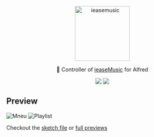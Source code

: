 <p align="center">
  <a href="https://github.com/trazyn/ieaseMusic">
    <img alt="ieasemusic" src="https://github.com/trazyn/ieaseMusic/blob/master/resource/128x128.png" width="144">
  </a>
</p>

<p align="center">
  🍡 Controller of <a href="https://github.com/trazyn/ieaseMusic">ieaseMusic</a> for Alfred
</p>

<p align="center">
  <a href="https://github.com/trazyn/alfred-ieasemusic/releases/latest"><img src="https://img.shields.io/github/release/trazyn/alfred-ieasemusic.svg?style=flat-square"></a>
  <a href="https://github.com/trazyn/alfred-ieasemusic"><img src="https://img.shields.io/github/license/trazyn/alfred-ieasemusic.svg?style=flat-square"></a>
</p>

## Preview
![Mneu](https://github.com/trazyn/alfred-ieasemusic/blob/master/screenshots/menu.png?raw=true)
![Playlist](https://github.com/trazyn/alfred-ieasemusic/blob/master/screenshots/playlist.png?raw=true)

Checkout the [sketch file](https://github.com/trazyn/JJJkkk/tree/master/resources) or [full previews](https://github.com/trazyn/JJJkkk/tree/master/resources/previews)